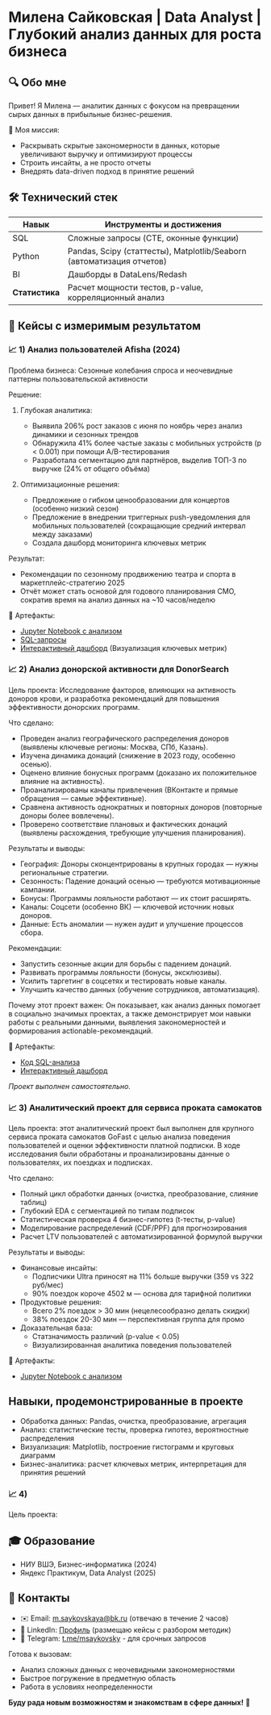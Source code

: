 # Милена Сайковская | Data Analyst | Глубокий анализ данных для роста бизнеса

## 🔍 Обо мне  
Привет! Я Милена — аналитик данных с фокусом на превращении сырых данных в прибыльные бизнес-решения.  

🚀 Моя миссия:  
- Раскрывать скрытые закономерности в данных, которые увеличивают выручку и оптимизируют процессы  
- Строить инсайты, а не просто отчеты  
- Внедрять data-driven подход в принятие решений  

## 🛠 Технический стек  
| Навык         | Инструменты и достижения |  
|---------------|--------------------------|  
| SQL       | Сложные запросы (CTE, оконные функции) |  
| Python    | Pandas, Scipy (статтесты), Matplotlib/Seaborn (автоматизация отчетов) |  
| BI        | Дашборды в DataLens/Redash |  
| **Статистика**| Расчет мощности тестов, p-value, корреляционный анализ |  

## 💼 Кейсы с измеримым результатом  

### 📈 1) Анализ пользователей Afisha (2024)  
Проблема бизнеса: Сезонные колебания спроса и неочевидные паттерны пользовательской активности  

Решение:  
1. Глубокая аналитика:  
   - Выявила 206% рост заказов с июня по ноябрь через анализ динамики и сезонных трендов  
   - Обнаружила 41% более частые заказы с мобильных устройств (p < 0.001) при помощи A/B-тестирования  
   - Разработала сегментацию для партнёров, выделив ТОП-3 по выручке (24% от общего объёма)  

2. Оптимизационные решения:  
   - Предложение о гибком ценообразовании для концертов (особенно низкий сезон)  
   - Предложение в внедрении триггерных push-уведомления для мобильных пользователей (сокращающие средний интервал между заказами) 
   - Создала дашборд мониторинга ключевых метрик

Результат:  
- Рекомендации по сезонному продвижению театра и спорта в маркетплейс-стратегию 2025  
- Отчёт может стать основой для годового планирования CMO, сократив время на анализ данных на ~10 часов/неделю   

📌 Артефакты:  
- [Jupyter Notebook с анализом](Afisha_User_Behavior_Analysis_2024.ipynb)
- [SQL-запросы](sql_analysis_afisha_2024.sql)  
- [Интерактивный дашборд](https://datalens.yandex/gr9mw2h4qwrs2) (Визуализация ключевых метрик) 

### 📈 2) Анализ донорской активности для DonorSearch 

Цель проекта: Исследование факторов, влияющих на активность доноров крови, и разработка рекомендаций для повышения эффективности донорских программ.  

Что сделано:
- Проведен анализ географического распределения доноров (выявлены ключевые регионы: Москва, СПб, Казань).  
- Изучена динамика донаций (снижение в 2023 году, особенно осенью).  
- Оценено влияние бонусных программ (доказано их положительное влияние на активность).  
- Проанализированы каналы привлечения (ВКонтакте и прямые обращения — самые эффективные).  
- Сравнена активность однократных и повторных доноров (повторные доноры более вовлечены).  
- Проверено соответствие плановых и фактических донаций (выявлены расхождения, требующие улучшения планирования).  

Результаты и выводы:
- География: Доноры сконцентрированы в крупных городах — нужны региональные стратегии.  
- Сезонность: Падение донаций осенью — требуются мотивационные кампании.  
- Бонусы: Программы лояльности работают — их стоит расширять.  
- Каналы: Соцсети (особенно ВК) — ключевой источник новых доноров.  
- Данные: Есть аномалии — нужен аудит и улучшение процессов сбора.  

Рекомендации:
- Запустить сезонные акции для борьбы с падением донаций.  
- Развивать программы лояльности (бонусы, эксклюзивы).  
- Усилить таргетинг в соцсетях и тестировать новые каналы.  
- Улучшить качество данных (обучение сотрудников, автоматизация).  

Почему этот проект важен: Он показывает, как анализ данных помогает в социально значимых проектах, а также демонстрирует мои навыки работы с реальными данными, выявления закономерностей и формирования actionable-рекомендаций.  

📌 Артефакты:  
- [Код SQL-анализа](https://github.com/MilenaSaykovskaya/Data-Analysis-Showcase/blob/main/sql_nko_donor_search.sql)  
- [Интерактивный дашборд](https://datalens.yandex/ete6v9y59l1c0)

*Проект выполнен самостоятельно.*  

### 📈 3) Аналитический проект для сервиса проката самокатов
Цель проекта: этот аналитический проект был выполнен для крупного сервиса проката самокатов GoFast с целью анализа поведения пользователей и оценки эффективности платной подписки. В ходе исследования были обработаны и проанализированы данные о пользователях, их поездках и подписках.

Что сделано:
- Полный цикл обработки данных (очистка, преобразование, слияние таблиц)  
- Глубокий EDA с сегментацией по типам подписок  
- Статистическая проверка 4 бизнес-гипотез (t-тесты, p-value)  
- Моделирование распределений (CDF/PPF) для прогнозирования  
- Расчет LTV пользователей с автоматизированной формулой выручки  

Результаты и выводы:
- Финансовые инсайты:  
    - Подписчики Ultra приносят на 11% больше выручки (359 vs 322 руб/мес)  
    - 90% поездок короче 4502 м — основа для тарифной политики
- Продуктовые решения:  
    - Всего 2% поездок > 30 мин (нецелесообразно делать скидки)  
    - 38% поездок 20-30 мин — перспективная группа для промо  
- Доказательная база:  
    - Статзначимость различий (p-value < 0.05)  
    - Визуализированная аналитика поведения пользователей  

📌 Артефакты:  
- [Jupyter Notebook с анализом](https://github.com/MilenaSaykovskaya/Data-Analysis-Showcase/blob/main/Scooter_Rental_Analysis.ipynb)

## Навыки, продемонстрированные в проекте

- Обработка данных: Pandas, очистка, преобразование, агрегация
- Анализ: статистические тесты, проверка гипотез, вероятностные распределения
- Визуализация: Matplotlib, построение гистограмм и круговых диаграмм
- Бизнес-аналитика: расчет ключевых метрик, интерпретация для принятия решений

### 📈 4) 
Цель проекта:




## 🎓 Образование  
- НИУ ВШЭ, Бизнес-информатика (2024)  
- Яндекс Практикум, Data Analyst (2025)
  
## 📮 Контакты  
- ✉️ Email: [m.saykovskaya@bk.ru](mailto:m.saykovskaya@bk.ru) (отвечаю в течение 2 часов)  
- 💼 LinkedIn: [Профиль](ссылка) (размещаю кейсы с разбором методик)  
- 📱 Telegram: [t.me/msaykovsky](https://t.me/msaykovsky) - для срочных запросов  

Готова к вызовам:  
- Анализ сложных данных с неочевидными закономерностями  
- Быстрое погружение в предметную область  
- Работа в условиях неопределенности  


**Буду рада новым возможностям и знакомствам в сфере данных!** 🚀  

